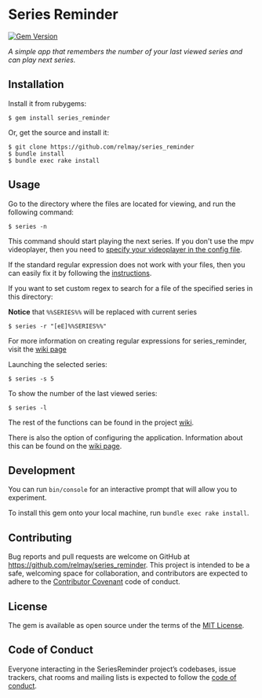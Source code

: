 # Series Reminder
[![Gem Version](https://badge.fury.io/rb/series_reminder.svg)](https://badge.fury.io/rb/series_reminder)

_A simple app that remembers the number of your last viewed series and can play next series._

## Installation

Install it from rubygems:

    $ gem install series_reminder

Or, get the source and install it:
```
$ git clone https://github.com/relmay/series_reminder
$ bundle install
$ bundle exec rake install
```
## Usage
Go to the directory where the files are located for viewing, and run the following command:

    $ series -n

This command should start playing the next series. If you don't use the mpv videoplayer, then you need to [specify your videoplayer in the config file](https://github.com/relmay/series_reminder/wiki/Configuring#videoplayer-execution-command).

If the standard regular expression does not work with your files, then you can easily fix it by following the [instructions](https://github.com/relmay/series_reminder/wiki/Creating-regular-expressions-for-series_reminder#the-easiest-way-to-write-a-regular-expression).

If you want to set custom regex to search for a file of the specified series in this directory:

**Notice** that `%%SERIES%%` will be replaced with current series

    $ series -r "[eE]%%SERIES%%"

   For more information on creating regular expressions for series_reminder, visit the [wiki page]()

Launching the selected series: 

    $ series -s 5

To show the number of the last viewed series:

    $ series -l

The rest of the functions can be found in the project [wiki](https://github.com/relmay/series_reminder/wiki).

There is also the option of configuring the application. Information about this can be found on the [wiki page](https://github.com/relmay/series_reminder/wiki/config).


## Development

You can run `bin/console` for an interactive prompt that will allow you to experiment.

To install this gem onto your local machine, run `bundle exec rake install`.

## Contributing

Bug reports and pull requests are welcome on GitHub at https://github.com/relmay/series_reminder. This project is intended to be a safe, welcoming space for collaboration, and contributors are expected to adhere to the [Contributor Covenant](http://contributor-covenant.org) code of conduct.

## License

The gem is available as open source under the terms of the [MIT License](http://opensource.org/licenses/MIT).

## Code of Conduct

Everyone interacting in the SeriesReminder project’s codebases, issue trackers, chat rooms and mailing lists is expected to follow the [code of conduct](https://github.com/relmay/series_reminder/blob/master/CODE_OF_CONDUCT.md).
